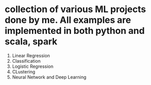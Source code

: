 # collection of various ML projects done by me. All examples are implemented in both python and scala, spark
1. Linear Regression
2. Classification
3. Logistic Regression
4. CLustering
5. Neural Network and Deep Learning

